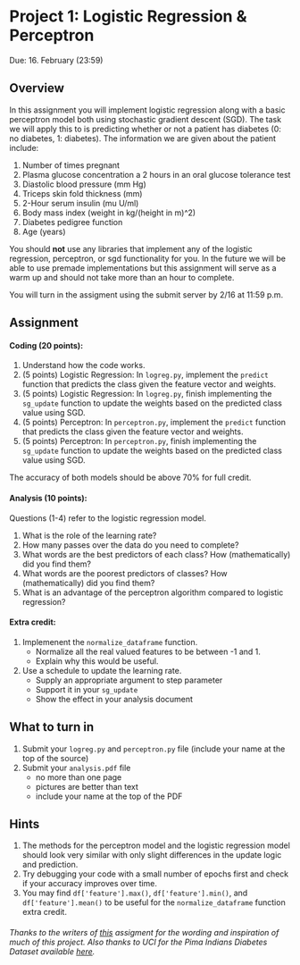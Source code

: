 Project 1: Logistic Regression & Perceptron
=

Due: 16. February (23:59)

Overview
-
In this assignment you will implement logistic regression along with a basic perceptron model both using stochastic gradient descent (SGD). The task we will apply this to is predicting whether or not a patient has diabetes (0: no diabetes, 1: diabetes). The information we are given about the patient include:
1. Number of times pregnant 
2. Plasma glucose concentration a 2 hours in an oral glucose tolerance test 
3. Diastolic blood pressure (mm Hg) 
4. Triceps skin fold thickness (mm) 
5. 2-Hour serum insulin (mu U/ml) 
6. Body mass index (weight in kg/(height in m)^2) 
7. Diabetes pedigree function 
8. Age (years)

You should **not** use any libraries that implement any of the logistic regression, perceptron, or sgd functionality for you. In the future we will be able to use premade implementations but this assignment will serve as a warm up and should not take more than an hour to complete.

You will turn in the assigment using the submit server by 2/16 at 11:59 p.m.

Assignment
-

#### Coding (20 points):

1. Understand how the code works.
2. (5 points) Logistic Regression: In `logreg.py`, implement the `predict` function that predicts the class given the feature vector and weights.
3. (5 points) Logistic Regression: In `logreg.py`, finish implementing the `sg_update` function to update the weights based on the predicted class value using SGD.
4. (5 points) Perceptron: In `perceptron.py`, implement the `predict` function that predicts the class given the feature vector and weights.
5. (5 points) Perceptron: In `perceptron.py`, finish implementing the `sg_update` function to update the weights based on the predicted class value using SGD.

The accuracy of both models should be above 70% for full credit.

#### Analysis (10 points):

Questions (1-4) refer to the logistic regression model.
1. What is the role of the learning rate?
2. How many passes over the data do you need to complete?
3. What words are the best predictors of each class?  How (mathematically) did you find them?
4. What words are the poorest predictors of classes?  How (mathematically) did you find them?
5. What is an advantage of the perceptron algorithm compared to logistic regression?

#### Extra credit:

1. Implemenent the `normalize_dataframe` function.
    - Normalize all the real valued features to be between -1 and 1.
    - Explain why this would be useful.
2. Use a schedule to update the learning rate.
    - Supply an appropriate argument to step parameter
    - Support it in your `sg_update`
    - Show the effect in your analysis document

What to turn in
-

1. Submit your `logreg.py` and `perceptron.py` file (include your name at the top of the source)
1. Submit your `analysis.pdf` file
    - no more than one page
    - pictures are better than text
    - include your name at the top of the PDF

Hints
-

1. The methods for the perceptron model and the logistic regression model should look very similar with only slight differences in the update logic and prediction.
2. Try debugging your code with a small number of epochs first and check if your accuracy improves over time.
3. You may find `df['feature'].max()`, `df['feature'].min()`, and `df['feature'].mean()` to be useful for the  `normalize_dataframe` function extra credit.


###### Thanks to the writers of <a href = "https://github.com/Pinafore/ml-hw/blob/master/logreg/assign.md">this</a> assigment for the wording and inspiration of much of this project. Also thanks to UCI for the Pima Indians Diabetes Dataset available <a href="https://archive.ics.uci.edu/ml/datasets/Pima+Indians+Diabetes">here</a>.
